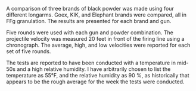A comparison of three brands of black powder was made using four different longarms.  Goex, KIK, and Elephant brands were compared, all in FFg granulation.  The results are presented for each brand and gun.

Five rounds were used with each gun and powder combination.  The projectile velocity was measured 20 feet in front of the firing line using a chronograph.  The average, high, and low velocities were reported for each set of five rounds.

The tests are reported to have been conducted with a temperature in mid-50s and a high relative humidity.  I have arbitrarily chosen to list the temperature as 55&deg;F, and the relative humidity as 90 %, as historically that appears to be the rough average for the week the tests were conducted.

